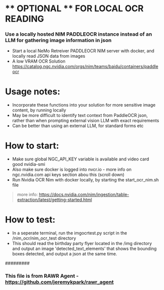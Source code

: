 # ** OPTIONAL ** FOR LOCAL OCR READING 
### Use a locally hosted NIM PADDLEOCR instance instead of an LLM for gathering image information in json

* Start a local NeMo Retreiver PADDLEOCR NIM server with docker, and locally read JSON data from images
* A low VRAM OCR Solution https://catalog.ngc.nvidia.com/orgs/nim/teams/baidu/containers/paddleocr

# Usage notes:
- Incorporate these functions into your solution for more sensitive image content, by running locally
- May be more difficult to identify text context from PaddleOCR json, rather than when prompting external vision LLM with exact requirements
- Can be better than using an external LLM, for standard forms etc

# How to start:
* Make sure global NGC_API_KEY variable is available and video card good nvidia-smi
* Also make sure docker is logged into nvcr.io - more info on ngc.nvidia.com api keys section abou this (scroll down)
* Run Nvidia OCR Nim with docker locally, by starting the start_ocr_nim.sh file
>  more info: https://docs.nvidia.com/nim/ingestion/table-extraction/latest/getting-started.html

# How to test:
* In a seperate terminal, run the imgocrtest.py script in the /nim_ocr/nim_ocr_test directory
* This should read the birthday party flyer located in the /img directory and output an image 'detected_text_elements' that shows the bounding boxes detected, and output a json at the same time.

#########

### This file is from RAWR Agent - https://github.com/jeremykpark/rawr_agent